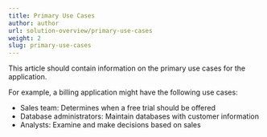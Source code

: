 ```yaml
---
title: Primary Use Cases
author: author
url: solution-overview/primary-use-cases
weight: 2
slug: primary-use-cases
---
```


This article should contain information on the primary use cases for the application.  

For example, a billing application might have the following use cases:

* Sales team: Determines when a free trial should be offered
* Database administrators: Maintain databases with customer information
* Analysts: Examine and make decisions based on sales
